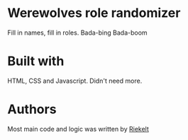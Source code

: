 # Werewolves role randomizer
Fill in names, fill in roles. Bada-bing Bada-boom

# Built with
HTML, CSS and Javascript. Didn't need more.

# Authors
Most main code and logic was written by [Riekelt](https://twitter.com/riek_lt)

